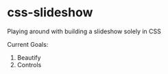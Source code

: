 css-slideshow
=============

Playing around with building a slideshow solely in CSS

Current Goals:
1. Beautify
2. Controls